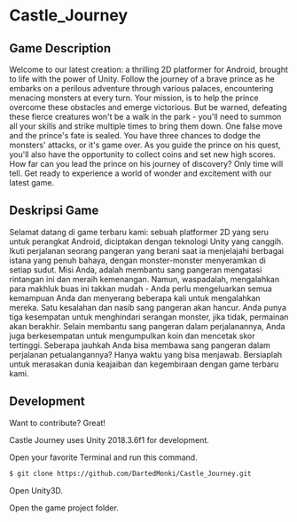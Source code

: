 # Castle_Journey

## Game Description
Welcome to our latest creation: a thrilling 2D platformer for Android, brought to life with the power of Unity. Follow the journey of a brave prince as he embarks on a perilous adventure through various palaces, encountering menacing monsters at every turn. Your mission, is to help the prince overcome these obstacles and emerge victorious. But be warned, defeating these fierce creatures won't be a walk in the park - you'll need to summon all your skills and strike multiple times to bring them down. One false move and the prince's fate is sealed. You have three chances to dodge the monsters' attacks, or it's game over. As you guide the prince on his quest, you'll also have the opportunity to collect coins and set new high scores. How far can you lead the prince on his journey of discovery? Only time will tell. Get ready to experience a world of wonder and excitement with our latest game.

## Deskripsi Game
Selamat datang di game terbaru kami: sebuah platformer 2D yang seru untuk perangkat Android, diciptakan dengan teknologi Unity yang canggih. Ikuti perjalanan seorang pangeran yang berani saat ia menjelajahi berbagai istana yang penuh bahaya, dengan monster-monster menyeramkan di setiap sudut. Misi Anda, adalah membantu sang pangeran mengatasi rintangan ini dan meraih kemenangan. Namun, waspadalah, mengalahkan para makhluk buas ini takkan mudah - Anda perlu mengeluarkan semua kemampuan Anda dan menyerang beberapa kali untuk mengalahkan mereka. Satu kesalahan dan nasib sang pangeran akan hancur. Anda punya tiga kesempatan untuk menghindari serangan monster, jika tidak, permainan akan berakhir. Selain membantu sang pangeran dalam perjalanannya, Anda juga berkesempatan untuk mengumpulkan koin dan mencetak skor tertinggi. Seberapa jauhkah Anda bisa membawa sang pangeran dalam perjalanan petualangannya? Hanya waktu yang bisa menjawab. Bersiaplah untuk merasakan dunia keajaiban dan kegembiraan dengan game terbaru kami.

## Development

Want to contribute? Great!

Castle Journey uses Unity 2018.3.6f1 for development.

Open your favorite Terminal and run this command.
```sh
$ git clone https://github.com/DartedMonki/Castle_Journey.git
```
Open Unity3D.

Open the game project folder.
